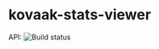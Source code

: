 # kovaak-stats-viewer

API:
![Build status](https://api.travis-ci.com/ftsn/kovaak-stats-viewer.svg?branch=master)
